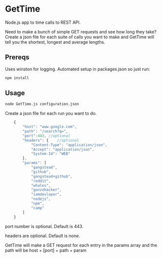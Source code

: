 GetTime
=======

Node.js app to time calls to REST API.

Need to make a bunch of simple GET requests and see how long they take?  Create a json file for each suite of calls you want to make and GetTime will tell you the shortest, longest and average lengths.


## Prereqs
Uses winston for logging.  Automated setup in packages.json so just run:
```bash
npm install
```

## Usage
```bash
node GetTime.js configuration.json
```

Create a json file for each run you want to do.
```js
	{
		"host": "www.google.com",
		"path": "/search?q=",
		"port":443, //optional
		"headers": {	//optional
			"Content-Type": "application/json",
			"Accept": "application/json",
			"System-Id": "WEB"
		},
		"params": [
			"gangstead",
			"github",
			"gangstead+github",
			"reddit",
			"whales",
			"gonzohacker",
			"iamdevloper",
			"nodejs",
			"npm",
			"camp"
		]
	}
```
port number is optional. Default is 443.

headers are optional.  Default is none.

GetTime will make a GET request for each entry in the params array and the path will be host + [port] + path + param